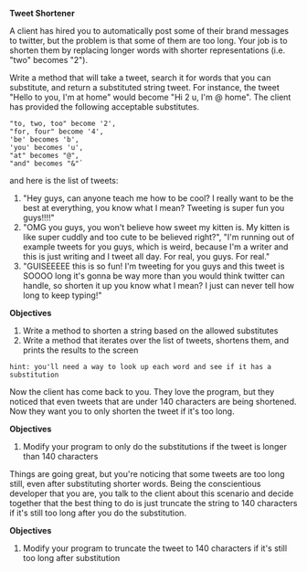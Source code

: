 **Tweet Shortener**

A client has hired you to automatically post some of their brand messages to twitter, but the problem is that some of them are too long. Your job is to shorten them by replacing longer words with shorter representations (i.e. "two" becomes "2").

Write a method that will take a tweet, search it for words that you can substitute, and return a substituted string tweet. For instance, the tweet "Hello to you, I'm at home" would become "Hi 2 u, I'm @ home". The client has provided the following acceptable substitutes.
```
"to, two, too" become '2', 
"for, four" become '4', 
'be' becomes 'b', 
'you' becomes 'u', 
"at" becomes "@", 
"and" becomes "&"`
```

and here is the list of tweets:

1. "Hey guys, can anyone teach me how to be cool? I really want to be the best at everything, you know what I mean? Tweeting is super fun you guys!!!!"
2. "OMG you guys, you won't believe how sweet my kitten is. My kitten is like super cuddly and too cute to be believed right?",
"I'm running out of example tweets for you guys, which is weird, because I'm a writer and this is just writing and I tweet all day. For real, you guys. For real."
3. "GUISEEEEE this is so fun! I'm tweeting for you guys and this tweet is SOOOO long it's gonna be way more than you would think twitter can handle, so shorten it up you know what I mean? I just can never tell how long to keep typing!"

**Objectives**

1. Write a method to shorten a string based on the allowed substitutes
2. Write a method that iterates over the list of tweets, shortens them, and prints the results to the screen

`hint: you'll need a way to look up each word and see if it has a substitution`

Now the client has come back to you. They love the program, but they noticed that even tweets that are under 140 characters are being shortened. Now they want you to only shorten the tweet if it's too long.

**Objectives**

1. Modify your program to only do the substitutions if the tweet is longer than 140 characters

Things are going great, but you're noticing that some tweets are too long still, even after substituting shorter words. Being the conscientious developer that you are, you talk to the client about this scenario and decide together that the best thing to do is just truncate the string to 140 characters if it's still too long after you do the substitution.

**Objectives**

1. Modify your program to truncate the tweet to 140 characters if it's still too long after substitution